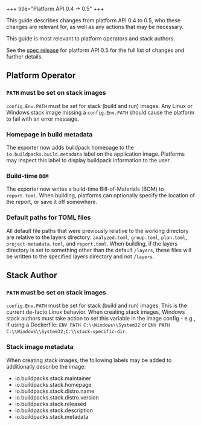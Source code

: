 +++
title="Platform API 0.4 -> 0.5"
+++

<!--more-->

This guide describes changes from platform API 0.4 to 0.5, who these changes are relevant for,
as well as any actions that may be necessary.

This guide is most relevant to platform operators and stack authors.

See the [spec release](https://github.com/buildpacks/spec/releases/tag/platform%2Fv0.5) for platform API 0.5 for the full list of changes and further details.

## Platform Operator

### `PATH` must be set on stack images

`config.Env.PATH` must be set for stack (build and run) images. Any Linux or Windows stack image missing a `config.Env.PATH` should cause the platform to fail with an error message.

### Homepage in build metadata

The exporter now adds buildpack homepage to the `io.buildpacks.build.metadata` label on the application image. Platforms may inspect this label to display buildpack information to the user.

### Build-time `BOM`

The exporter now writes a build-time Bill-of-Materials (BOM) to `report.toml`. When building, platforms can optionally specify the location of the report, or save it off somewhere.

### Default paths for TOML files

All default file paths that were previously relative to the working directory are relative to the layers directory: `analyzed.toml`, `group.toml`, `plan.toml`, `project-metadata.toml`, and `report.toml`. When building, if the layers directory is set to something other than the default `/layers`, these files will be written to the specified layers directory and not `/layers`.

## Stack Author

### `PATH` must be set on stack images

`config.Env.PATH` must be set for stack (build and run) images. This is the current de-facto Linux behavior. When creating stack images, Windows stack authors must take action to set this variable in the image config - e.g., if using a Dockerfile: `ENV PATH C:\\Windows\\System32` or `ENV PATH C:\\Windows\\System32;C:\\stack-specific-dir`. 

### Stack image metadata

When creating stack images, the following labels may be added to additionally describe the image:
* io.buildpacks.stack.maintainer
* io.buildpacks.stack.homepage
* io.buildpacks.stack.distro.name
* io.buildpacks.stack.distro.version
* io.buildpacks.stack.released
* io.buildpacks.stack.description
* io.buildpacks.stack.metadata

